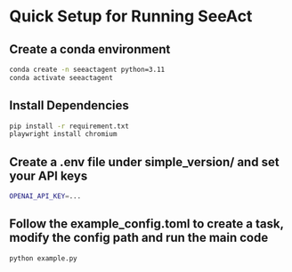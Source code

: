 # Quick Setup for Running SeeAct

## Create a conda environment
```bash
conda create -n seeactagent python=3.11
conda activate seeactagent
```

## Install Dependencies 
```bash
pip install -r requirement.txt
playwright install chromium
```

## Create a .env file under simple_version/ and set your API keys
```bash
OPENAI_API_KEY=...
```


## Follow the example_config.toml to create a task, modify the config path and run the main code
```bash
python example.py
```
